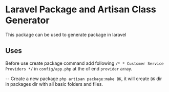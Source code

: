 # Laravel Package and Artisan Class Generator
This package can be used to generate package in laravel 

## Uses 
Before use create package command add following ```/* * Customer Service Providers */``` in ```config/app.php``` at the of end ```provider``` array.  

-- Create a new package 
    ```php artisan package:make BK```, it will create ```BK```  dir in packages dir with all basic folders and files. 